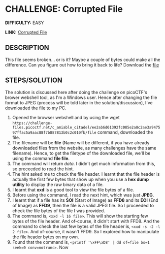# CHALLENGE: Corrupted File

**DIFFICULTY:** EASY

**LINK:** [Corrupted File](https://play.picoctf.org/practice/challenge/519?category=4&originalEvent=77&page=1)

## DESCRIPTION 
This file seems broken... or is it? Maybe a couple of bytes could make all the difference. Can you figure out how to bring it back to life?
Download the [file](https://challenge-files.picoctf.net/c_amiable_citadel/ee2ab6d61392fc085e2a8c2ae3a947597ffac5a9aac88f7b887813b0c2c010fb/file)

## STEPS/SOLUTION
The solution is discussed here after doing the challenge on picoCTF's brower webshell tool, as I'm a Windows user. Hence after changing the file format to JPEG (process will be told later in the solution/discussion), I've downloaded the file to my PC.

1. Opened the browser webshell and by using the wget `https://challenge-files.picoctf.net/c_amiable_citadel/ee2ab6d61392fc085e2a8c2ae3a947597ffac5a9aac88f7b887813b0c2c010fb/file` command, downloaded the file.
2. The filename will be **file** (Name will be different, if you have already downloaded files from the website, as many challenges have the same filename). Hence, to get the filetype of the downloaded file, we'll be using the command **file file**.
3. The command will return *data*. I didn't get much information from this, so proceeded to read the hint.
4. The hint asked me to check the file header. I learnt that the file header is actually the first few bytes that show up when you use a **hex dump utility** to display the raw binary data of a file.
5. I learnt that **xxd** is a good tool to view the file bytes of a file.
6. Before using the command, I read the next hint, which was just **JPEG**.
7. I learnt that if a file has its **SOI** (Start of Image) as **FFD8** and its **EOI** (End of Image) as **FFD9**, then the file is a valid JPEG file. So I proceeded to check the file bytes of the file I was provided.
8. The command is, `<xxd -l 16 file>`. This will show the starting few bytes of the file header. And of-course, it didn't start with FFD8. And the command to check the last few bytes of the file header is, `<xxd -s -2 -l 2 file>`. And of-course, it wasn't FFD9. So I explored how to manipulate the file header bytes on my own.
9. Found that the command is, `<printf '\xFF\xD8' | dd of=file bs=1 seek=0 conv=notrunc>`. Now 
